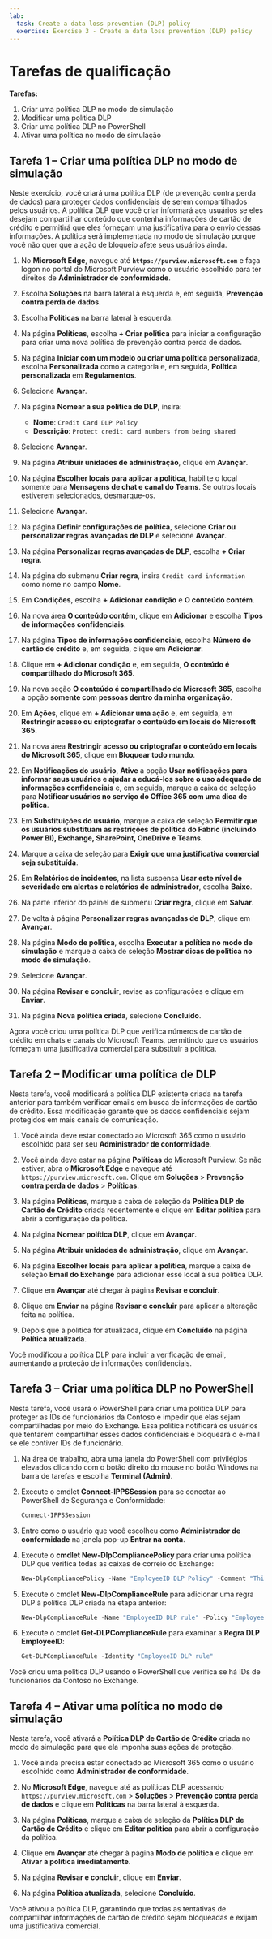 ```yaml
---
lab:
  task: Create a data loss prevention (DLP) policy
  exercise: Exercise 3 - Create a data loss prevention (DLP) policy
---
```


# Tarefas de qualificação

**Tarefas:**

1. Criar uma política DLP no modo de simulação
1. Modificar uma política DLP
1. Criar uma política DLP no PowerShell
1. Ativar uma política no modo de simulação

## Tarefa 1 – Criar uma política DLP no modo de simulação

Neste exercício, você criará uma política DLP (de prevenção contra perda de dados) para proteger dados confidenciais de serem compartilhados pelos usuários. A política DLP que você criar informará aos usuários se eles desejam compartilhar conteúdo que contenha informações de cartão de crédito e permitirá que eles forneçam uma justificativa para o envio dessas informações. A política será implementada no modo de simulação porque você não quer que a ação de bloqueio afete seus usuários ainda.

1. No **Microsoft Edge**, navegue até **`https://purview.microsoft.com`** e faça logon no portal do Microsoft Purview como o usuário escolhido para ter direitos de **Administrador de conformidade**.

1. Escolha **Soluções** na barra lateral à esquerda e, em seguida, **Prevenção contra perda de dados**.

1. Escolha **Políticas** na barra lateral à esquerda.

1. Na página **Políticas**, escolha **+ Criar política** para iniciar a configuração para criar uma nova política de prevenção contra perda de dados.

1. Na página **Iniciar com um modelo ou criar uma política personalizada**, escolha **Personalizada** como a categoria e, em seguida, **Política personalizada** em **Regulamentos**.

1. Selecione **Avançar**.

1. Na página **Nomear a sua política de DLP**, insira:

   - **Nome**: `Credit Card DLP Policy`
   - **Descrição**: `Protect credit card numbers from being shared`

1. Selecione **Avançar**.

1. Na página **Atribuir unidades de administração**, clique em **Avançar**.

1. Na página **Escolher locais para aplicar a política**, habilite o local somente para **Mensagens de chat e canal do Teams**. Se outros locais estiverem selecionados, desmarque-os.

1. Selecione **Avançar**.

1. Na página **Definir configurações de política**, selecione **Criar ou personalizar regras avançadas de DLP** e selecione **Avançar**.

1. Na página **Personalizar regras avançadas de DLP**, escolha **+ Criar regra**.

1. Na página do submenu **Criar regra**, insira `Credit card information` como nome no campo **Nome**.

1. Em **Condições**, escolha **+ Adicionar condição** e **O conteúdo contém**.

1. Na nova área **O conteúdo contém**, clique em **Adicionar** e escolha **Tipos de informações confidenciais**.

1. Na página **Tipos de informações confidenciais**, escolha **Número do cartão de crédito** e, em seguida, clique em **Adicionar**.

1. Clique em **+ Adicionar condição** e, em seguida, **O conteúdo é compartilhado do Microsoft 365**.

1. Na nova seção **O conteúdo é compartilhado do Microsoft 365**, escolha a opção **somente com pessoas dentro da minha organização**.

1. Em **Ações**, clique em **+ Adicionar uma ação** e, em seguida, em **Restringir acesso ou criptografar o conteúdo em locais do Microsoft 365**.

1. Na nova área **Restringir acesso ou criptografar o conteúdo em locais do Microsoft 365**, clique em **Bloquear todo mundo**.

1. Em **Notificações do usuário**, **Ative** a opção **Usar notificações para informar seus usuários e ajudar a educá-los sobre o uso adequado de informações confidenciais** e, em seguida, marque a caixa de seleção para **Notificar usuários no serviço do Office 365 com uma dica de política**.

1. Em **Substituições do usuário**, marque a caixa de seleção **Permitir que os usuários substituam as restrições de política do Fabric (incluindo Power BI), Exchange, SharePoint, OneDrive e Teams.**

1. Marque a caixa de seleção para **Exigir que uma justificativa comercial seja substituída**.

1. Em **Relatórios de incidentes**, na lista suspensa **Usar este nível de severidade em alertas e relatórios de administrador**, escolha **Baixo**.

1. Na parte inferior do painel de submenu **Criar regra**, clique em **Salvar**.

1. De volta à página **Personalizar regras avançadas de DLP**, clique em **Avançar**.

1. Na página **Modo de política**, escolha **Executar a política no modo de simulação** e marque a caixa de seleção **Mostrar dicas de política no modo de simulação**.

1. Selecione **Avançar**.

1. Na página **Revisar e concluir**, revise as configurações e clique em **Enviar**.

1. Na página **Nova política criada**, selecione **Concluído**.

Agora você criou uma política DLP que verifica números de cartão de crédito em chats e canais do Microsoft Teams, permitindo que os usuários forneçam uma justificativa comercial para substituir a política.

## Tarefa 2 – Modificar uma política de DLP

Nesta tarefa, você modificará a política DLP existente criada na tarefa anterior para também verificar emails em busca de informações de cartão de crédito. Essa modificação garante que os dados confidenciais sejam protegidos em mais canais de comunicação.

1. Você ainda deve estar conectado ao Microsoft 365 como o usuário escolhido para ser seu **Administrador de conformidade**.

1. Você ainda deve estar na página **Políticas** do Microsoft Purview. Se não estiver, abra o **Microsoft Edge** e navegue até `https://purview.microsoft.com`. Clique em **Soluções** > **Prevenção contra perda de dados** > **Políticas**.

1. Na página **Políticas**, marque a caixa de seleção da **Política DLP de Cartão de Crédito** criada recentemente e clique em **Editar política** para abrir a configuração da política.

1. Na página **Nomear política DLP**, clique em **Avançar**.

1. Na página **Atribuir unidades de administração**, clique em **Avançar**.

1. Na página **Escolher locais para aplicar a política**, marque a caixa de seleção **Email do Exchange** para adicionar esse local à sua política DLP.

1. Clique em **Avançar** até chegar à página **Revisar e concluir**.

1. Clique em **Enviar** na página **Revisar e concluir** para aplicar a alteração feita na política.

1. Depois que a política for atualizada, clique em **Concluído** na página **Política atualizada**.

Você modificou a política DLP para incluir a verificação de email, aumentando a proteção de informações confidenciais.

## Tarefa 3 – Criar uma política DLP no PowerShell

Nesta tarefa, você usará o PowerShell para criar uma política DLP para proteger as IDs de funcionários da Contoso e impedir que elas sejam compartilhadas por meio do Exchange. Essa política notificará os usuários que tentarem compartilhar esses dados confidenciais e bloqueará o e-mail se ele contiver IDs de funcionário.

1. Na área de trabalho, abra uma janela do PowerShell com privilégios elevados clicando com o botão direito do mouse no botão Windows na barra de tarefas e escolha **Terminal (Admin)**.

1. Execute o cmdlet **Connect-IPPSSession** para se conectar ao PowerShell de Segurança e Conformidade:

   ```powershell
   Connect-IPPSSession
   ```

1. Entre como o usuário que você escolheu como **Administrador de conformidade** na janela pop-up **Entrar na conta**.

1. Execute o **cmdlet New-DlpCompliancePolicy** para criar uma política DLP que verifica todas as caixas de correio do Exchange:

   ```powershell
   New-DlpCompliancePolicy -Name "EmployeeID DLP Policy" -Comment "This policy blocks sharing of Employee IDs" -ExchangeLocation All
   ```

1. Execute o cmdlet **New-DlpComplianceRule** para adicionar uma regra DLP à política DLP criada na etapa anterior:

   ```powershell
   New-DlpComplianceRule -Name "EmployeeID DLP rule" -Policy "EmployeeID DLP Policy" -BlockAccess $true -ContentContainsSensitiveInformation @{Name="Contoso Employee IDs"}
   ```

1. Execute o cmdlet **Get-DLPComplianceRule** para examinar a **Regra DLP EmployeeID**:

   ```powershell
   Get-DLPComplianceRule -Identity "EmployeeID DLP rule"
   ```

Você criou uma política DLP usando o PowerShell que verifica se há IDs de funcionários da Contoso no Exchange.

## Tarefa 4 – Ativar uma política no modo de simulação

Nesta tarefa, você ativará a **Política DLP de Cartão de Crédito** criada no modo de simulação para que ela imponha suas ações de proteção.

1. Você ainda precisa estar conectado ao Microsoft 365 como o usuário escolhido como **Administrador de conformidade**.

1. No **Microsoft Edge**, navegue até as políticas DLP acessando `https://purview.microsoft.com` > **Soluções** > **Prevenção contra perda de dados** e clique em **Políticas** na barra lateral à esquerda.

1. Na página **Políticas**, marque a caixa de seleção da **Política DLP de Cartão de Crédito** e clique em **Editar política** para abrir a configuração da política.

1. Clique em **Avançar** até chegar à página **Modo de política** e clique em **Ativar a política imediatamente**.

1. Na página **Revisar e concluir**, clique em **Enviar**.

1. Na página **Política atualizada**, selecione **Concluído**.

Você ativou a política DLP, garantindo que todas as tentativas de compartilhar informações de cartão de crédito sejam bloqueadas e exijam uma justificativa comercial.
